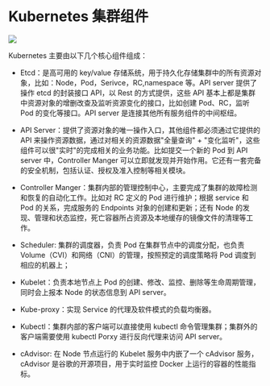 # Kubernetes 集群组件

![](https://i.postimg.cc/0Qv2TCm0/image.png)

Kubernetes 主要由以下几个核心组件组成：

- Etcd：是高可用的 key/value 存储系统，用于持久化存储集群中的所有资源对象，比如：Node，Pod，Serivce，RC,namespace 等。API server 提供了操作 etcd 的封装接口 API，以 Rest 的方式提供，这些 API 基本上都是集群中资源对象的增删改查及监听资源变化的接口，比如创建 Pod、RC，监听 Pod 的变化等接口。API server 是连接其他所有服务组件的中间枢纽。

- API Server：提供了资源对象的唯一操作入口，其他组件都必须通过它提供的 API 来操作资源数据，通过对相关的资源数据"全量查询" + "变化监听"，这些组件可以很"实时"的完成相关的业务功能。比如提交一个新的 Pod 到 API server 中，Controller Manger 可以立即就发现并开始作用。它还有一套完备的安全机制，包括认证、授权及准入控制等相关模块。

- Controller Manger：集群内部的管理控制中心，主要完成了集群的故障检测和恢复的自动化工作。比如对 RC 定义的 Pod 进行维护；根据 service 和 Pod 的关系，完成服务的 Endpoints 对象的创建和更新；还有 Node 的发现、管理和状态监控，死亡容器所占资源及本地缓存的镜像文件的清理等工作。

- Scheduler: 集群的调度器，负责 Pod 在集群节点中的调度分配，也负责 Volume（CVI）和网络（CNI）的管理，按照预定的调度策略将 Pod 调度到相应的机器上；

- Kubelet：负责本地节点上 Pod 的创建、修改、监控、删除等生命周期管理，同时会上报本 Node 的状态信息到 API server。

- Kube-proxy：实现 Service 的代理及软件模式的负载均衡器。

- Kubectl：集群内部的客户端可以直接使用 kubectl 命令管理集群；集群外的客户端需要使用 kubectl Porxy 进行反向代理来访问 API server。

- cAdvisor: 在 Node 节点运行的 Kubelet 服务中内嵌了一个 cAdvisor 服务，cAdvisor 是谷歌的开源项目，用于实时监控 Docker 上运行的容器的性能指标。
